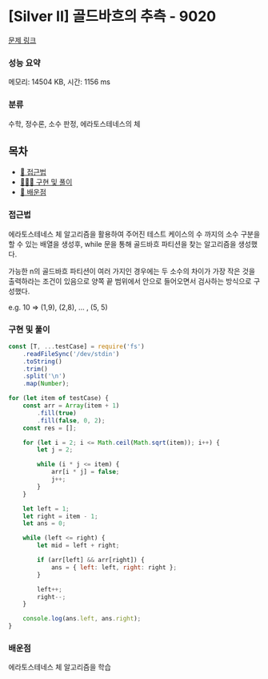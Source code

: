 # [Silver II] 골드바흐의 추측 - 9020

[문제 링크](https://www.acmicpc.net/problem/9020)

### 성능 요약

메모리: 14504 KB, 시간: 1156 ms

### 분류

수학, 정수론, 소수 판정, 에라토스테네스의 체

## 목차

-   [🤔 접근법](#접근법)
-   [👨🏻‍💻 구현 및 풀이](#구현-및-풀이)
-   [🫢 배운점](#배운점)

### 접근법

에라토스테네스 체 알고리즘을 활용하여 주어진 테스트 케이스의 수 까지의 소수 구분을 할 수 있는 배열을 생성후, while 문을 통해 골드바흐 파티션을 찾는 알고리즘을 생성했다.

가능한 n의 골드바흐 파티션이 여러 가지인 경우에는 두 소수의 차이가 가장 작은 것을 출력하라는 조건이 있음으로 양쪽 끝 범위에서 안으로 들어오면서 검사하는 방식으로 구성했다.

e.g. 10 => (1,9), (2,8), ... , (5, 5)

### 구현 및 풀이

```javascript
const [T, ...testCase] = require('fs')
    .readFileSync('/dev/stdin')
    .toString()
    .trim()
    .split('\n')
    .map(Number);

for (let item of testCase) {
    const arr = Array(item + 1)
        .fill(true)
        .fill(false, 0, 2);
    const res = [];

    for (let i = 2; i <= Math.ceil(Math.sqrt(item)); i++) {
        let j = 2;

        while (i * j <= item) {
            arr[i * j] = false;
            j++;
        }
    }

    let left = 1;
    let right = item - 1;
    let ans = 0;

    while (left <= right) {
        let mid = left + right;

        if (arr[left] && arr[right]) {
            ans = { left: left, right: right };
        }

        left++;
        right--;
    }

    console.log(ans.left, ans.right);
}
```

### 배운점

에라토스테네스 체 알고리즘을 학습

